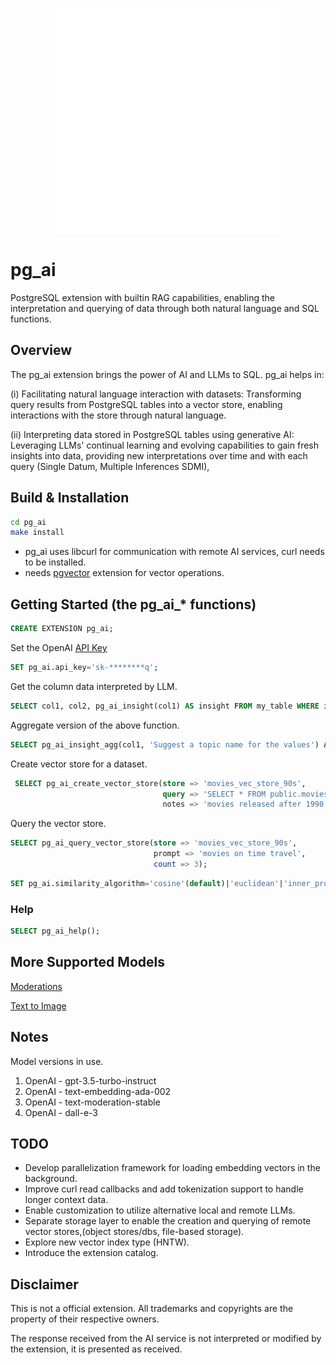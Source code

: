 <p align="center">
  <img src="res/main-logo-transparent.svg" alt="PgAi" height="360" width="360" />
</p>

# pg_ai

PostgreSQL extension with builtin RAG capabilities, enabling the interpretation and querying of data through both natural language and SQL functions.

## Overview

The pg_ai extension brings the power of AI and LLMs to SQL. pg_ai helps in:

(i) Facilitating natural language interaction with datasets:
Transforming query results from PostgreSQL tables into a vector store,
enabling interactions with the store through natural language.

(ii) Interpreting data stored in PostgreSQL tables using generative AI:
Leveraging LLMs' continual learning and evolving capabilities to gain fresh
insights into data, providing new interpretations over time and with each query
(Single Datum, Multiple Inferences SDMI),

## Build & Installation

```sh
cd pg_ai
make install
```
- pg_ai uses libcurl for communication with remote AI services, curl needs to be installed.
- needs [pgvector](https://github.com/pgvector/pgvector) extension for vector operations.


## <span>Getting Started</span> (the pg_ai_* functions)

```sql
CREATE EXTENSION pg_ai;
```

Set the OpenAI [API Key](https://platform.openai.com/api-keys)
```sql
SET pg_ai.api_key='sk-********q';
```

Get the column data interpreted by LLM.
```sql
SELECT col1, col2, pg_ai_insight(col1) AS insight FROM my_table WHERE id > 5;
```

Aggregate version of the above function.
```sql
SELECT pg_ai_insight_agg(col1, 'Suggest a topic name for the values') AS topic FROM my_table WHERE id > 5;
```

Create vector store for a dataset.
```sql
 SELECT pg_ai_create_vector_store(store => 'movies_vec_store_90s',
                                  query => 'SELECT * FROM public.movies WHERE release_year > 1990',
                                  notes => 'movies released after 1990');
```

Query the vector store.
```sql
SELECT pg_ai_query_vector_store(store => 'movies_vec_store_90s',
                                prompt => 'movies on time travel',
                                count => 3);
```

```sql
SET pg_ai.similarity_algorithm='cosine'(default)|'euclidean'|'inner_product';
```

### Help
```sql
SELECT pg_ai_help();
```

## More Supported Models

[Moderations](README_moderations.md)

[Text to Image](README_image_gen.md)

## Notes

Model versions in use.

1. OpenAI - gpt-3.5-turbo-instruct
2. OpenAI - text-embedding-ada-002
3. OpenAI - text-moderation-stable
4. OpenAI - dall-e-3

## TODO

* Develop parallelization framework for loading embedding vectors in the background.
* Improve curl read callbacks and add tokenization support to handle longer context data.
* Enable customization to utilize alternative local and remote LLMs.
* Separate storage layer to enable the creation and querying of remote vector stores,(object stores/dbs, file-based storage).
* Explore new vector index type (HNTW).
* Introduce the extension catalog.

## Disclaimer

This is not a official extension. All trademarks and copyrights are
the property of their respective owners.

The response received from the AI service is not interpreted or
modified by the extension, it is presented as received.